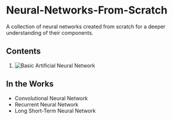 # Neural-Networks-From-Scratch
A collection of neural networks created from scratch for a deeper understanding of their components.


## Contents
1. ![Basic Artificial Neural Network](https://github.com/DhruvK0/Neural-Networks-From-Scratch/tree/master/ANN)



## In the Works
- Convolutional Neural Network
- Recurrent Neural Network
- Long Short-Term Neural Network
